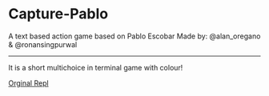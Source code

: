 # Capture-Pablo
A text based action game based on Pablo Escobar  Made by: @alan_oregano &amp; @ronansingpurwal
<hr>
It is a short multichoice in terminal game with colour!

[Orginal Repl](https://repl.it/@alan_oregano/Capture-Pablo#main.py)
